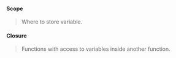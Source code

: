 #### Scope
>Where to store variable.
#### Closure
>Functions with access to variables inside another function.
